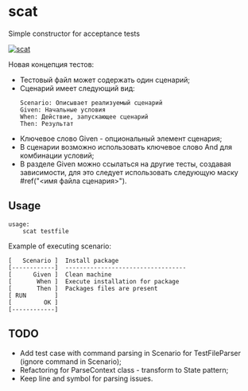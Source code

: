 # scat

Simple constructor for acceptance tests

[![scat](https://github.com/ivorob/scat/actions/workflows/cmake.yml/badge.svg)](https://github.com/ivorob/scat/actions)

Новая концепция тестов:
* Тестовый файл может содержать один сценарий;
* Сценарий имеет следующий вид:
  ```
  Scenario: Описывает реализуемый сценарий
  Given: Начальные условия
  When: Действие, запускающее сценарий
  Then: Результат
  ```
* Ключевое слово Given - опциональный элемент сценария;
* В сценарии возможно использовать ключевое слово And для комбинации условий;
* В разделе Given можно ссылаться на другие тесты, создавая зависимости, для это следует использовать следующую маску #ref("<имя файла сценария>"). 

## Usage
```
usage:
	scat testfile
```

Example of executing scenario:
```
[   Scenario ]	Install package
[------------]	----------------------------------
[      Given ]	Clean machine
[       When ]	Execute installation for package
[       Then ]	Packages files are present
[ RUN        ]
[         OK ]
[------------]
```

## TODO

* Add test case with command parsing in Scenario for TestFileParser (ignore command in Scenario);
* Refactoring for ParseContext class - transform to State pattern;
* Keep line and symbol for parsing issues.
